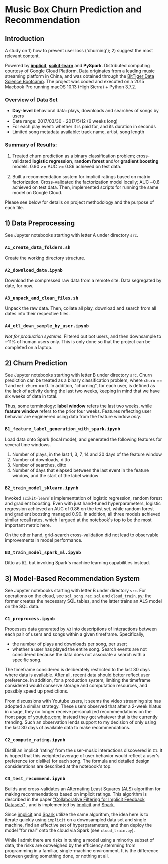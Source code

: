 # Music Box Churn Prediction and Recommendation
## Introduction

A study on 1) how to prevent user loss ('churning'); 2) suggest the most relevant content.

Powered by **[implicit](https://github.com/benfred/implicit)**, **[scikit-learn](http://scikit-learn.org/)** and **PySpark**. Distributed computing courtesy of Google Cloud Platform. Data originates
from a leading music streaming platform in China, and was obtained through the [BitTiger Data Science Bootcamp](https://www.bittiger.io/). The project was coded and executed on a 2015 Macbook Pro running macOS 10.13 (High Sierra) + Python 3.7.2.

### Overview of Data Set
- **Day-level** behavioral data: plays, downloads and searches of songs by users
- Date range: 2017/03/30 - 2017/5/12 (6 weeks long)
- For each play event: whether it is paid for, and its duration in seconds
- Limited song metadata available: track name, artist, song length

### Summary of Results:
1. Treated churn prediction as a binary classification problem; cross-validated **logistic regression**,
**random forest** and/or **gradient boosting** models. 0.90 >= AUC >= 0.86 achieved on test data.

2. Built a recommendation system for implicit ratings based on matrix factorization.
Cross-validated the factorization model locally; AUC ~0.8 achieved on test data.
Then, implemented scripts for running the same model on Google Cloud.

Please see below for details on project methodology and the purpose of each file. 

## 1) Data Preprocessing
See Jupyter notebooks starting with letter A under directory `src`.
### `A1_create_data_folders.sh`
Create the working directory structure.

### `A2_download_data.ipynb`
Download the compressed raw data from a remote site. Data segregated by date, for now.

### `A3_unpack_and_clean_files.sh`
Unpack the raw data. Then, collate all play, download and search from all dates into
their respective files.

### `A4_etl_down_sample_by_user.ipynb`
*Not for production systems*. Filtered out bot users, and then downsample to ~11% of human users only.
This is only done so that the project can be completed on a laptop.

## 2) Churn Prediction
See Jupyter notebooks starting with letter B under directory `src`. Churn prediction
can be treated as a binary classification problem, where `churn` == 1 and `not churn` == 0.
In addition, "churning", for each user, is defined as the lack of activity during the last
two weeks, keeping in mind that we have six weeks of data in total.

Thus, some terminology: **label window** refers the last two weeks, while **feature window**
refers to the prior four weeks. Features reflecting user behavior are engineered using data
from the feature window *only*.

### `B1_feature_label_generation_with_spark.ipynb`
Load data onto Spark (local mode), and generated the following features for several time
windows.
1. Number of plays, in the last 1, 3, 7, 14 and 30 days of the feature window
2. Number of downloads, ditto
3. Number of searches, ditto
4. Number of days that elapsed between the last event in the feature window, and the start of the label window

### `B2_train_model_sklearn.ipynb`
Invoked `scikit-learn`'s implementation of logistic regression, random forest and gradient
boosting. Even with just hand-tuned hyperparameters, logistic regression achieved an AUC of
0.86 on the test set, while random forest and gradient boosting managed 0.90. In addition,
all three models achieved similar recall rates, which I argued at the notebook's top to be the most
important metric here.

On the other hand, grid-search cross-validation did not lead to observable improvements in model performance.

### `B3_train_model_spark_ml.ipynb`
Ditto as `B2`, but invoking Spark's machine learning capabilities instead.

## 3) Model-Based Recommendation System
See Jupyter notebooks starting with letter B under directory `src`. For operations on
the cloud, see `sql_song.rec.sql` and `cloud_train.py`; the former creates the necessary
SQL tables, and the latter trains an ALS model on the SQL data.

### `C1_preprocess.ipynb`
Processes data generated by `A3` into descriptions of interactions between each pair of
users and songs within a given timeframe. Specifically,
- the number of plays and downloads per song, per user;
- whether a user has played the entire song.
Search events are not considered because the data does not associate a search with a specific song.

The timeframe considered is deliberately restricted to the last 30 days where data is available.
After all, recent data should better reflect user preference. In addition, for a production system,
limiting the timeframe considered would conserve storage and computation resources, and possibly
speed up predictions.

From discussions with Youtube users, it seems the video streaming site has adopted a
similar strategy. These users observed that after a 2-week hiatus in usage, they no longer
receive personalized recommendations on the front page of [youtube.com](youtube.com); instead
they got whatever that is the currently trending. Such an observation lends support to my
decision of only using the last 30 days of available data to make recommendations.

### `C2_compute_rating.ipynb`
Distill an implicit 'rating' from the user-music interactions discovered in `C1`. It is
hoped that this weighted average of user behavior would reflect a user's preference (or dislike)
for each song. The formula and detailed design considerations are described at the notebook's top.

### `C3_test_recommend.ipynb`
Builds and cross-validates an Alternating Least Squares (ALS) algorithm for making recommendations
based on implicit ratings. This algorithm is described in the paper ["Collaborative Filtering for Implicit Feedback Datasets"](https://ieeexplore.ieee.org/document/4781121)
, and is implemented by [implicit](https://github.com/benfred/implicit) and [Spark](https://spark.apache.org/docs/2.4.0/ml-collaborative-filtering.html).

Since [implicit](https://github.com/benfred/implicit) and [Spark](https://spark.apache.org/docs/2.4.0/ml-collaborative-filtering.html)
utilize the same algorithm, the idea here is to iterate quickly using `implicit` on a downsampled
data set and single machine, find an effective set of hyperparameters, and then deploy
the model "for real" onto the cloud via Spark (see `cloud_train.py`).

While I admit there are risks in tuning a model using a minority subset of data, the risks
are outweighed by the efficiency stemming from programming in a familiar, single-machine environment.
It is the difference between getting something done, or nothing at all.
